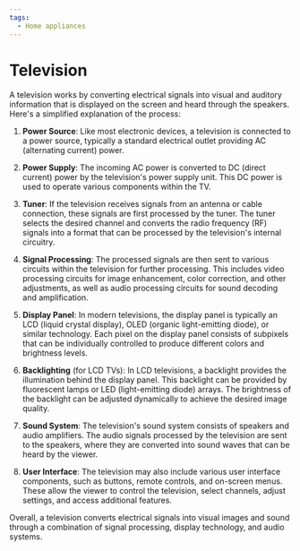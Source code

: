 ```yaml
---
tags:
  - Home appliances
---
```


# Television

A television works by converting electrical signals into visual and auditory information that is displayed on the screen and heard through the speakers. Here's a simplified explanation of the process:

1. **Power Source**: Like most electronic devices, a television is connected to a power source, typically a standard electrical outlet providing AC (alternating current) power.

2. **Power Supply**: The incoming AC power is converted to DC (direct current) power by the television's power supply unit. This DC power is used to operate various components within the TV.

3. **Tuner**: If the television receives signals from an antenna or cable connection, these signals are first processed by the tuner. The tuner selects the desired channel and converts the radio frequency (RF) signals into a format that can be processed by the television's internal circuitry.

4. **Signal Processing**: The processed signals are then sent to various circuits within the television for further processing. This includes video processing circuits for image enhancement, color correction, and other adjustments, as well as audio processing circuits for sound decoding and amplification.

5. **Display Panel**: In modern televisions, the display panel is typically an LCD (liquid crystal display), OLED (organic light-emitting diode), or similar technology. Each pixel on the display panel consists of subpixels that can be individually controlled to produce different colors and brightness levels.

6. **Backlighting** (for LCD TVs): In LCD televisions, a backlight provides the illumination behind the display panel. This backlight can be provided by fluorescent lamps or LED (light-emitting diode) arrays. The brightness of the backlight can be adjusted dynamically to achieve the desired image quality.

7. **Sound System**: The television's sound system consists of speakers and audio amplifiers. The audio signals processed by the television are sent to the speakers, where they are converted into sound waves that can be heard by the viewer.

8. **User Interface**: The television may also include various user interface components, such as buttons, remote controls, and on-screen menus. These allow the viewer to control the television, select channels, adjust settings, and access additional features.

Overall, a television converts electrical signals into visual images and sound through a combination of signal processing, display technology, and audio systems.
